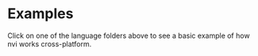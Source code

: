 # Examples

Click on one of the language folders above to see a basic example of how nvi works cross-platform.
